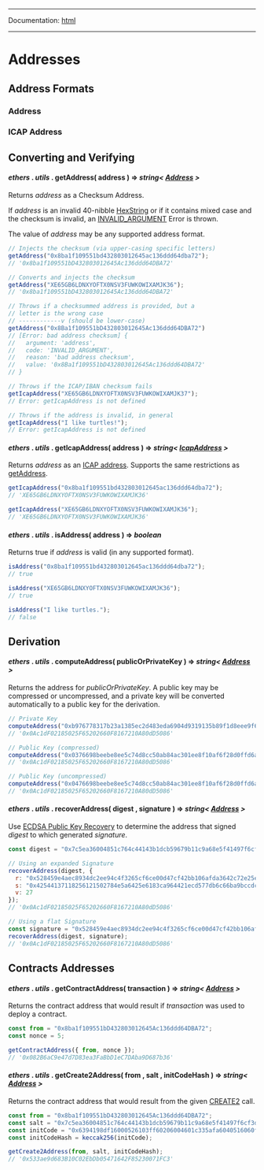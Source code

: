 -----

Documentation: [html](https://docs.ethers.io/)

-----

Addresses
=========

Address Formats
---------------

### Address

### ICAP Address

Converting and Verifying
------------------------

#### *ethers* . *utils* . **getAddress**( address ) => *string< [Address](/v5/api/utils/address/#address) >*

Returns *address* as a Checksum Address.

If *address* is an invalid 40-nibble [HexString](/v5/api/utils/bytes/#HexString) or if it contains mixed case and the checksum is invalid, an [INVALID_ARGUMENT](/v5/api/utils/logger/#errors--invalid-argument) Error is thrown.

The value of *address* may be any supported address format.


```javascript
// Injects the checksum (via upper-casing specific letters)
getAddress("0x8ba1f109551bd432803012645ac136ddd64dba72");
// '0x8ba1f109551bD432803012645Ac136ddd64DBA72'

// Converts and injects the checksum
getAddress("XE65GB6LDNXYOFTX0NSV3FUWKOWIXAMJK36");
// '0x8ba1f109551bD432803012645Ac136ddd64DBA72'

// Throws if a checksummed address is provided, but a
// letter is the wrong case
// ------------v (should be lower-case)
getAddress("0x8Ba1f109551bD432803012645Ac136ddd64DBA72")
// [Error: bad address checksum] {
//   argument: 'address',
//   code: 'INVALID_ARGUMENT',
//   reason: 'bad address checksum',
//   value: '0x8Ba1f109551bD432803012645Ac136ddd64DBA72'
// }

// Throws if the ICAP/IBAN checksum fails
getIcapAddress("XE65GB6LDNXYOFTX0NSV3FUWKOWIXAMJK37");
// Error: getIcapAddress is not defined

// Throws if the address is invalid, in general
getIcapAddress("I like turtles!");
// Error: getIcapAddress is not defined
```

#### *ethers* . *utils* . **getIcapAddress**( address ) => *string< [IcapAddress](/v5/api/utils/address/#address-icap) >*

Returns *address* as an [ICAP address](https://github.com/ethereum/wiki/wiki/Inter-exchange-Client-Address-Protocol-%28ICAP%29). Supports the same restrictions as [getAddress](/v5/api/utils/address/#utils-getAddress).


```javascript
getIcapAddress("0x8ba1f109551bd432803012645ac136ddd64dba72");
// 'XE65GB6LDNXYOFTX0NSV3FUWKOWIXAMJK36'

getIcapAddress("XE65GB6LDNXYOFTX0NSV3FUWKOWIXAMJK36");
// 'XE65GB6LDNXYOFTX0NSV3FUWKOWIXAMJK36'
```

#### *ethers* . *utils* . **isAddress**( address ) => *boolean*

Returns true if *address* is valid (in any supported format).


```javascript
isAddress("0x8ba1f109551bd432803012645ac136ddd64dba72");
// true

isAddress("XE65GB6LDNXYOFTX0NSV3FUWKOWIXAMJK36");
// true

isAddress("I like turtles.");
// false
```

Derivation
----------

#### *ethers* . *utils* . **computeAddress**( publicOrPrivateKey ) => *string< [Address](/v5/api/utils/address/#address) >*

Returns the address for *publicOrPrivateKey*. A public key may be compressed or uncompressed, and a private key will be converted automatically to a public key for the derivation.


```javascript
// Private Key
computeAddress("0xb976778317b23a1385ec2d483eda6904d9319135b89f1d8eee9f6d2593e2665d");
// '0x0Ac1dF02185025F65202660F8167210A80dD5086'

// Public Key (compressed)
computeAddress("0x0376698beebe8ee5c74d8cc50ab84ac301ee8f10af6f28d0ffd6adf4d6d3b9b762");
// '0x0Ac1dF02185025F65202660F8167210A80dD5086'

// Public Key (uncompressed)
computeAddress("0x0476698beebe8ee5c74d8cc50ab84ac301ee8f10af6f28d0ffd6adf4d6d3b9b762d46ca56d3dad2ce13213a6f42278dabbb53259f2d92681ea6a0b98197a719be3");
// '0x0Ac1dF02185025F65202660F8167210A80dD5086'
```

#### *ethers* . *utils* . **recoverAddress**( digest , signature ) => *string< [Address](/v5/api/utils/address/#address) >*

Use [ECDSA Public Key Recovery](https://en.wikipedia.org/wiki/Elliptic_Curve_Digital_Signature_Algorithm#Public_key_recovery) to determine the address that signed *digest* to which generated *signature*.


```javascript
const digest = "0x7c5ea36004851c764c44143b1dcb59679b11c9a68e5f41497f6cf3d480715331";

// Using an expanded Signature
recoverAddress(digest, {
  r: "0x528459e4aec8934dc2ee94c4f3265cf6ce00d47cf42bb106afda3642c72e25eb",
  s: "0x42544137118256121502784e5a6425e6183ca964421ecd577db6c66ba9bccdcf",
  v: 27
});
// '0x0Ac1dF02185025F65202660F8167210A80dD5086'

// Using a flat Signature
const signature = "0x528459e4aec8934dc2ee94c4f3265cf6ce00d47cf42bb106afda3642c72e25eb42544137118256121502784e5a6425e6183ca964421ecd577db6c66ba9bccdcf1b";
recoverAddress(digest, signature);
// '0x0Ac1dF02185025F65202660F8167210A80dD5086'
```

Contracts Addresses
-------------------

#### *ethers* . *utils* . **getContractAddress**( transaction ) => *string< [Address](/v5/api/utils/address/#address) >*

Returns the contract address that would result if *transaction* was used to deploy a contract.


```javascript
const from = "0x8ba1f109551bD432803012645Ac136ddd64DBA72";
const nonce = 5;

getContractAddress({ from, nonce });
// '0x082B6aC9e47d7D83ea3FaBbD1eC7DAba9D687b36'
```

#### *ethers* . *utils* . **getCreate2Address**( from , salt , initCodeHash ) => *string< [Address](/v5/api/utils/address/#address) >*

Returns the contract address that would result from the given [CREATE2](https://eips.ethereum.org/EIPS/eip-1014) call.


```javascript
const from = "0x8ba1f109551bD432803012645Ac136ddd64DBA72";
const salt = "0x7c5ea36004851c764c44143b1dcb59679b11c9a68e5f41497f6cf3d480715331";
const initCode = "0x6394198df16000526103ff60206004601c335afa6040516060f3";
const initCodeHash = keccak256(initCode);

getCreate2Address(from, salt, initCodeHash);
// '0x533ae9d683B10C02EbDb05471642F85230071FC3'
```

